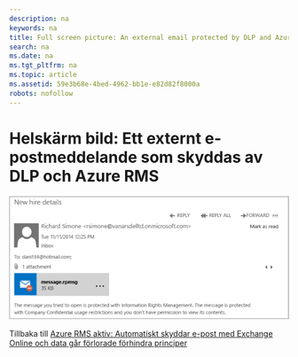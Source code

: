 ```yaml
---
description: na
keywords: na
title: Full screen picture: An external email protected by DLP and Azure RMS
search: na
ms.date: na
ms.tgt_pltfrm: na
ms.topic: article
ms.assetid: 59e3b68e-4bed-4962-bb1e-e82d82f8000a
robots: nofollow
---
```

# Helsk&#228;rm bild: Ett externt e-postmeddelande som skyddas av DLP och Azure RMS
![](../Image/AzRMS_DLPProtectedEmail.png)

Tillbaka till [Azure RMS aktiv: Automatiskt skyddar e-post med Exchange Online och data går förlorade förhindra principer](http://technet.microsoft.com/library/jj585026.aspx)

